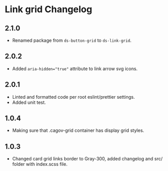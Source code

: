 # Link grid Changelog

## 2.1.0
* Renamed package from `ds-button-grid` to `ds-link-grid`.

## 2.0.2
* Added `aria-hidden="true"` attribute to link arrow svg icons.

## 2.0.1
* Linted and formatted code per root eslint/prettier settings.
* Added unit test.

## 1.0.4
* Making sure that .cagov-grid container has display grid styles. 

## 1.0.3
* Changed card grid links border to Gray-300, added changelog and src/ folder with index.scss file.